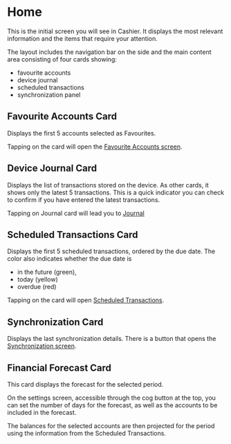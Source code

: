 # Home

This is the initial screen you will see in Cashier. It displays the most relevant information and the items that require your attention.

The layout includes the navigation bar on the side and the main content area consisting of four cards showing:
- favourite accounts
- device journal
- scheduled transactions
- synchronization panel

## Favourite Accounts Card

Displays the first 5 accounts selected as Favourites.

Tapping on the card will open the [Favourite Accounts screen](favourites.md).

## Device Journal Card

Displays the list of transactions stored on the device. As other cards, it shows only the latest 5 transactions.
This is a quick indicator you can check to confirm if you have entered the latest transactions.

Tapping on Journal card will lead you to [Journal](journal.md)

## Scheduled Transactions Card

Displays the first 5 scheduled transactions, ordered by the due date.
The color also indicates whether the due date is

- in the future (green),
- today (yellow)
- overdue (red)

Tapping on the card will open [Scheduled Transactions](scheduled-transactions.md).

## Synchronization Card

Displays the last synchronization details. 
There is a button that opens the [Synchronization screen](synchronization.md).

## Financial Forecast Card

This card displays the forecast for the selected period. 

On the settings screen, accessible through the cog button at the top, you can set the number of days for the forecast, as well as the accounts to be included in the forecast.

The balances for the selected accounts are then projected for the period using the information from the Scheduled Transactions.

